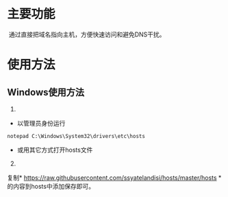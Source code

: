 # 主要功能
​
通过直接把域名指向主机，方便快速访问和避免DNS干扰。

# 使用方法

## Windows使用方法

1. 

* 以管理员身份运行

```
notepad C:\Windows\System32\drivers\etc\hosts
```

* 或用其它方式打开hosts文件

2. 

复制* https://raw.githubusercontent.com/ssyatelandisi/hosts/master/hosts *的内容到hosts中添加保存即可。
